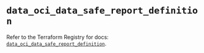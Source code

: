 # `data_oci_data_safe_report_definition`

Refer to the Terraform Registry for docs: [`data_oci_data_safe_report_definition`](https://registry.terraform.io/providers/oracle/oci/7.19.0/docs/data-sources/data_safe_report_definition).

